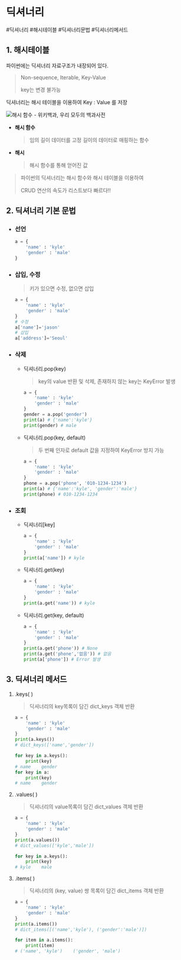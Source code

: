 # 딕셔너리

#딕셔너리 #해시테이블 #딕셔너리문법 #딕셔너리메서드

## 1. 해시테이블

파이썬에는 딕셔너리 자료구조가 내장되어 있다.

> Non-sequence, Iterable, Key-Value
>
> key는 변경 불가능

딕셔너리는 해시 테이블을 이용하여 Key : Value 를 저장

![해시 함수 - 위키백과, 우리 모두의 백과사전](https://upload.wikimedia.org/wikipedia/commons/thumb/5/58/Hash_table_4_1_1_0_0_1_0_LL.svg/1200px-Hash_table_4_1_1_0_0_1_0_LL.svg.png)

- **해시 함수**

  > 임의 길이 데이터를 고정 길이의 데이터로 매핑하는 함수

- **해시**

  > 해시 함수를 통해 얻어진 값

> 파이썬의 딕셔너리는 해시 함수와 해시 테이블을 이용하여
>
> CRUD 연산의 속도가 리스트보다 빠르다!!





## 2.  딕셔너리 기본 문법

- ### 선언

  ```python
  a = {
      'name' : 'kyle'
      'gender' : 'male'
  }
  ```

- ### 삽입, 수정

  > 키가 있으면 수정, 없으면 삽입

  ```python
  a = {
      'name' : 'kyle'
      'gender' : 'male'
  }
  # 수정
  a['name']='jason'
  # 삽입
  a['address']='Seoul'
  ```

- ### 삭제

  - 딕셔너리.pop(key)

    > key의 value 반환 및  삭제, 존재하지 않는 key는 KeyError  발생

    ```python
    a = {
        'name' : 'kyle'
        'gender' : 'male'
    }
    gender = a.pop('gender')
    print(a) # {'name':'kyle'}
    print(gender) # male
    ```

  - 딕셔너리.pop(key, default)

    > 두 번째 인자로 default 값을 지정하여 KeyError 방지 가능

    ```python
    a = {
        'name' : 'kyle'
        'gender' : 'male'
    }
    phone = a.pop('phone', '010-1234-1234')
    print(a) # {'name':'kyle', 'gender':'male'}
    print(phone) # 010-1234-1234
    ```

- ### 조회

  - 딕셔너리[key]

    ```python
    a = {
        'name' : 'kyle'
        'gender' : 'male'
    }
    print(a['name']) # kyle
    ```

  - 딕셔너리.get(key)

    ```python
    a = {
        'name' : 'kyle'
        'gender' : 'male'
    }
    print(a.get('name')) # kyle
    ```

  - 딕셔너리.get(key, default)

    ```python
    a = {
        'name' : 'kyle'
        'gender' : 'male'
    }
    print(a.get('phone')) # None
    print(a.get('phone','없음')) # 없음
    print(a['phone']) # Error 발생
    ```



## 3. 딕셔너리 메서드

1) .keys( )

   > 딕셔너리의 key목록이 담긴 dict_keys 객체 반환

   ```python
   a = {
       'name' : 'kyle'
       'gender' : 'male'
   }
   print(a.keys())
   # dict_keys(['name','gender'])
   
   for key in a.keys():
       print(key)
   # name    gender
   for key in a:
       print(key)
   # name    gender
   ```

2) .values( )

   > 딕셔너리의 value목록이 담긴 dict_values 객체 반환

   ```python
   a = {
       'name' : 'kyle'
       'gender' : 'male'
   }
   print(a.values())
   # dict_values(['kyle','male'])
   
   for key in a.keys():
       print(key)
   # kyle    male
   ```

3) .items( )

   > 딕셔너리의 (key, value) 쌍 목록이 담긴 dict_items 객체 반환

   ```python
   a = {
       'name' : 'kyle'
       'gender' : 'male'
   }
   print(a.items())
   # dict_items([('name','kyle'), ('gender':'male')])
   
   for item in a.items():
       print(item)
   # ('name', 'kyle')    ('gender', 'male')
   ```

   

